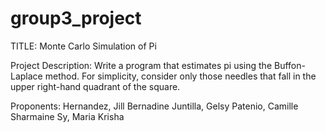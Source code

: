 # group3_project

TITLE: Monte Carlo Simulation of Pi

Project Description: Write a program that estimates pi using the Buffon-Laplace method. For simplicity, consider only those needles that fall in the upper right-hand quadrant of the square.



Proponents:
	Hernandez, Jill Bernadine
	Juntilla, Gelsy
	Patenio, Camille Sharmaine
	Sy, Maria Krisha
